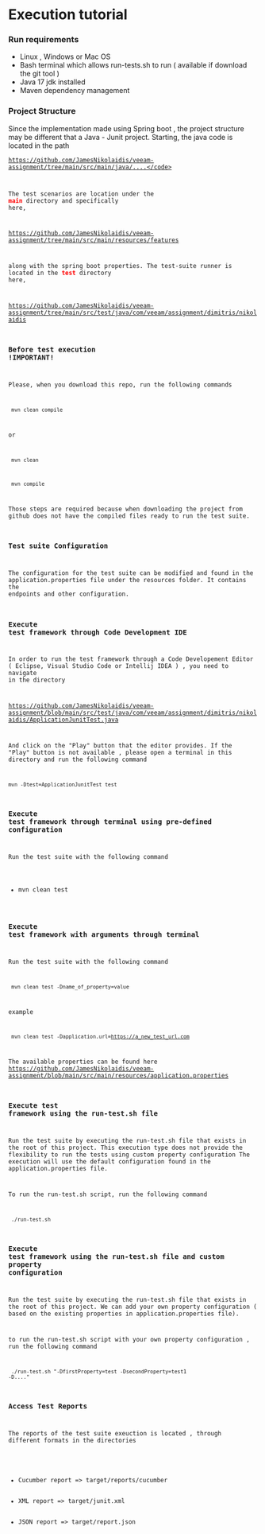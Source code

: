 # Execution tutorial

### Run requirements 

<ul>
  <li>Linux , Windows or Mac OS</li>
  <li>Bash terminal which allows run-tests.sh to run ( available if download the git tool )</li>
  <li>Java 17 jdk installed</li>
  <li>Maven dependency management</li>
</ul>

### Project Structure
Since the implementation made using Spring boot , the project structure may be different that a Java - Junit project.
Starting, the java code is located in the path 

<code>https://github.com/JamesNikolaidis/veeam-assignment/tree/main/src/main/java/....</code>

The test scenarios are location under the <b style='color:red !important;'>main</b> directory and specifically here, 

<a>https://github.com/JamesNikolaidis/veeam-assignment/tree/main/src/main/resources/features</a> 

along with the spring boot properties.
The test-suite runner is located in the <b style='color:red !important;'>test</b> directory here, 

<a>https://github.com/JamesNikolaidis/veeam-assignment/tree/main/src/test/java/com/veeam/assignment/dimitris/nikolaidis</a> 

### Before test execution !IMPORTANT! 
Please, when you download this repo, run the following commands 

<code> mvn clean compile </code> 

or 

<code> mvn clean </code>

<code> mvn compile </code> 

Those steps are required because when downloading the project from github does not have the compiled files ready to run the test suite. 

### Test suite Configuration
The configuration for the test suite can be modified and found in the application.properties file under the resources folder.
It contains the endpoints and other configuration.

### Execute test framework through Code Development IDE
In order to run the test framework through a Code Developement Editor ( Eclipse, Visual Studio Code or Intellij IDEA ) , you need to navigate in the directory

<a>https://github.com/JamesNikolaidis/veeam-assignment/blob/main/src/test/java/com/veeam/assignment/dimitris/nikolaidis/ApplicationJunitTest.java</a>

And click on the "Play" button that the editor provides.
If the "Play" button is not available , please open a terminal in this directory and run the following command

<code>mvn -Dtest=ApplicationJunitTest  test </code>

### Execute test framework through terminal using pre-defined configuration
Run the test suite with the following command

* mvn clean test


### Execute test framework with arguments through terminal
Run the test suite with the following command

<code> mvn clean test -Dname_of_property=value</code>

example

<code> mvn clean test -Dapplication.url=https://a_new_test_url.com</code>

The available properties can be found here <a>https://github.com/JamesNikolaidis/veeam-assignment/blob/main/src/main/resources/application.properties</a>


### Execute test framework using the run-test.sh file
Run the test suite by executing the run-test.sh file that exists in the root of this project.
This execution type does not provide the flexibility to run the tests using custom property configuration
The execution will use the default configuration found in the application.properties file. 

To run the run-test.sh script, run the following command 

<code> ./run-test.sh</code> 

### Execute test framework using the run-test.sh file and custom property configuration
Run the test suite by executing the run-test.sh file that exists in the root of this project.
We can add your own property configuration ( based on the existing properties in application.properties file).

to run the run-test.sh script with your own property configuration , run the following command

<code> ./run-test.sh "-DfirstProperty=test -DsecondProperty=test1 -D...."     </code> 

### Access Test Reports
The reports of the test suite exeuction is located , through different formats in the directories
<ul>
  <li>Cucumber report => target/reports/cucumber</li>
  <li>XML report => target/junit.xml</li>
  <li>JSON report => target/report.json</li>
</ul>


